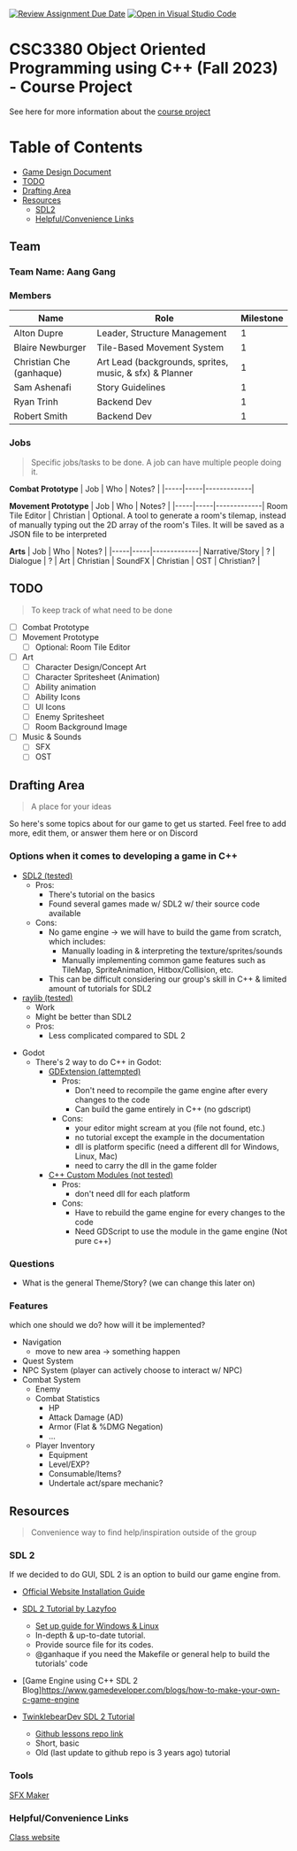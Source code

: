 [![Review Assignment Due Date](https://classroom.github.com/assets/deadline-readme-button-24ddc0f5d75046c5622901739e7c5dd533143b0c8e959d652212380cedb1ea36.svg)](https://classroom.github.com/a/UCqQgtmZ)
[![Open in Visual Studio Code](https://classroom.github.com/assets/open-in-vscode-718a45dd9cf7e7f842a935f5ebbe5719a5e09af4491e668f4dbf3b35d5cca122.svg)](https://classroom.github.com/online_ide?assignment_repo_id=11705479&assignment_repo_type=AssignmentRepo)
# CSC3380 Object Oriented Programming using C++ (Fall 2023) - Course Project

See here for more information about the [course project][project]

[project]: https://teaching.hkaiser.org/fall2023/csc3380/assignments/project.html

# Table of Contents
- [Game Design Document](./.github/game-design-document.md)
- [TODO](#todo)
- [Drafting Area](#drafting-area)
- [Resources](#resources)
    - [SDL2](#sdl-2)
    - [Helpful/Convenience Links](#helpfulconvenience-links)


## Team

### Team Name: Aang Gang

### Members
| Name | Role | Milestone |
|------|------|-----------|
Alton Dupre | Leader, Structure Management | 1
Blaire Newburger | Tile-Based Movement System | 1
Christian Che (ganhaque) | Art Lead (backgrounds, sprites, music, & sfx) & Planner | 1
Sam Ashenafi | Story Guidelines| 1
Ryan Trinh | Backend Dev | 1
Robert Smith | Backend Dev | 1

### Jobs
> Specific jobs/tasks to be done. A job can have multiple people doing it.

**Combat Prototype**
| Job | Who | Notes? |
|-----|-----|-------------|

**Movement Prototype**
| Job | Who | Notes? |
|-----|-----|-------------|
Room Tile Editor | Christian | Optional. A tool to generate a room's tilemap, instead of manually typing out the 2D array of the room's Tiles. It will be saved as a JSON file to be interpreted

**Arts**
| Job | Who | Notes? |
|-----|-----|-------------|
Narrative/Story | ? |
Dialogue | ? |
Art | Christian | 
SoundFX | Christian | 
OST | Christian? | 

## TODO
> To keep track of what need to be done
- [ ] Combat Prototype
- [ ] Movement Prototype
    - [ ] Optional: Room Tile Editor
- [ ] Art
    - [ ] Character Design/Concept Art
    - [ ] Character Spritesheet (Animation)
    - [ ] Ability animation
    - [ ] Ability Icons
    - [ ] UI Icons
    - [ ] Enemy Spritesheet
    - [ ] Room Background Image
- [ ] Music & Sounds
    - [ ] SFX
    - [ ] OST

## Drafting Area
> A place for your ideas

So here's some topics about for our game to get us started.
Feel free to add more, edit them, or answer them here or on Discord

### Options when it comes to developing a game in C++
- [SDL2 (tested)](https://wiki.libsdl.org/SDL2/FrontPage)
    - Pros:
        - There's tutorial on the basics
        - Found several games made w/ SDL2 w/ their source code available
    - Cons:
        - No game engine -> we will have to build the game from scratch, which includes:
            - Manually loading in & interpreting the texture/sprites/sounds
            - Manually implementing common game features such as TileMap, SpriteAnimation, Hitbox/Collision, etc.
        - This can be difficult considering our group's skill in C++ & limited amount of tutorials for SDL2
- [raylib (tested)](https://www.raylib.com/)
    - Work
    - Might be better than SDL2
    - Pros:
        - Less complicated compared to SDL 2
<!-- - [Gosu (not tested)](https://www.libgosu.org/cpp.html) -->
- Godot
    - There's 2 way to do C++ in Godot:
        - [GDExtension (attempted)](https://docs.godotengine.org/en/stable/tutorials/scripting/gdextension/gdextension_cpp_example.html)
            - Pros:
                - Don't need to recompile the game engine after every changes to the code
                - Can build the game entirely in C++ (no gdscript)
            - Cons:
                - your editor might scream at you (file not found, etc.)
                - no tutorial except the example in the documentation
                - dll is platform specific (need a different dll for Windows, Linux, Mac)
                - need to carry the dll in the game folder
        - [C++ Custom Modules (not tested)](https://docs.godotengine.org/en/stable/contributing/development/core_and_modules/custom_modules_in_cpp.html)
            - Pros:
                - don't need dll for each platform
            - Cons:
                - Have to rebuild the game engine for every changes to the code
                - Need GDScript to use the module in the game engine (Not pure c++)


### Questions
- What is the general Theme/Story? (we can change this later on)

### Features
which one should we do? how will it be implemented?
- Navigation
    - move to new area -> something happen
- Quest System
- NPC System (player can actively choose to interact w/ NPC)
- Combat System
    - Enemy
    - Combat Statistics
        - HP
        - Attack Damage (AD)
        - Armor (Flat & %DMG Negation)
        - ...
    - Player Inventory
        - Equipment
        - Level/EXP?
        - Consumable/Items?
        - Undertale act/spare mechanic?


## Resources
> Convenience way to find help/inspiration outside of the group

### SDL 2
If we decided to do GUI, SDL 2 is an option to build our game engine from.

- [Official Website Installation Guide](https://wiki.libsdl.org/SDL2/Installation)

- [SDL 2 Tutorial by Lazyfoo](https://lazyfoo.net/tutorials/SDL/)
    - [Set up guide for Windows & Linux](https://lazyfoo.net/tutorials/SDL/01_hello_SDL/index.php)
    - In-depth & up-to-date tutorial.
    - Provide source file for its codes.
    - @ganhaque if you need the Makefile or general help to build the tutorials' code

- [Game Engine using C++ SDL 2 Blog]https://www.gamedeveloper.com/blogs/how-to-make-your-own-c-game-engine

- [TwinklebearDev SDL 2 Tutorial](https://www.willusher.io/pages/sdl2/)
    - [Github lessons repo link](https://github.com/Twinklebear/TwinklebearDev-Lessons)
    - Short, basic
    - Old (last update to github repo is 3 years ago) tutorial

### Tools
[SFX Maker](https://sfxr.me/)

### Helpful/Convenience Links

[Class website](https://teaching.hkaiser.org/fall2023/csc3380/)


